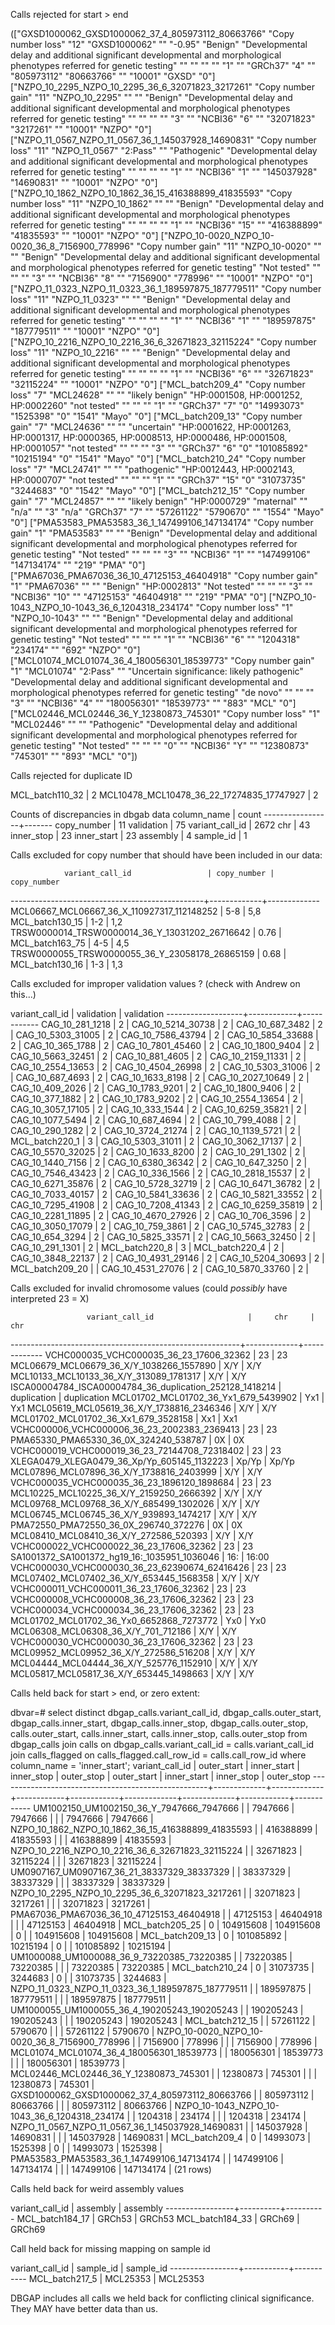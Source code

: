 Calls rejected for start > end

(["GXSD1000062_GXSD1000062_37_4_805973112_80663766" "Copy number loss" "12" "GXSD1000062" "" "-0.95" "Benign" "Developmental delay and additional significant developmental and morphological phenotypes referred for genetic testing" "" "" "" "" "1" "" "GRCh37" "4" "" "805973112" "80663766" "" "10001" "GXSD" "0"] ["NZPO_10_2295_NZPO_10_2295_36_6_32071823_3217261" "Copy number gain" "11" "NZPO_10_2295" "" "" "Benign" "Developmental delay and additional significant developmental and morphological phenotypes referred for genetic testing" "" "" "" "" "3" "" "NCBI36" "6" "" "32071823" "3217261" "" "10001" "NZPO" "0"] ["NZPO_11_0567_NZPO_11_0567_36_1_145037928_14690831" "Copy number loss" "11" "NZPO_11_0567" "2:Pass" "" "Pathogenic" "Developmental delay and additional significant developmental and morphological phenotypes referred for genetic testing" "" "" "" "" "1" "" "NCBI36" "1" "" "145037928" "14690831" "" "10001" "NZPO" "0"] ["NZPO_10_1862_NZPO_10_1862_36_15_416388899_41835593" "Copy number loss" "11" "NZPO_10_1862" "" "" "Benign" "Developmental delay and additional significant developmental and morphological phenotypes referred for genetic testing" "" "" "" "" "1" "" "NCBI36" "15" "" "416388899" "41835593" "" "10001" "NZPO" "0"] ["NZPO_10-0020_NZPO_10-0020_36_8_7156900_778996" "Copy number gain" "11" "NZPO_10-0020" "" "" "Benign" "Developmental delay and additional significant developmental and morphological phenotypes referred for genetic testing" "Not tested" "" "" "" "3" "" "NCBI36" "8" "" "7156900" "778996" "" "10001" "NZPO" "0"] ["NZPO_11_0323_NZPO_11_0323_36_1_189597875_187779511" "Copy number loss" "11" "NZPO_11_0323" "" "" "Benign" "Developmental delay and additional significant developmental and morphological phenotypes referred for genetic testing" "" "" "" "" "1" "" "NCBI36" "1" "" "189597875" "187779511" "" "10001" "NZPO" "0"] ["NZPO_10_2216_NZPO_10_2216_36_6_32671823_32115224" "Copy number loss" "11" "NZPO_10_2216" "" "" "Benign" "Developmental delay and additional significant developmental and morphological phenotypes referred for genetic testing" "" "" "" "" "1" "" "NCBI36" "6" "" "32671823" "32115224" "" "10001" "NZPO" "0"] ["MCL_batch209_4" "Copy number loss" "7" "MCL24628" "" "" "likely benign" "HP:0001508, HP:0001252, HP:0002260" "not tested" "" "" "" "1" "" "GRCh37" "7" "0" "14993073" "1525398" "0" "1541" "Mayo" "0"] ["MCL_batch209_13" "Copy number gain" "7" "MCL24636" "" "" "uncertain" "HP:0001622, HP:0001263, HP:0001317, HP:0000365, HP:0008513, HP:0000486, HP:0001508, HP:0001057" "not tested" "" "" "" "3" "" "GRCh37" "6" "0" "101085892" "10215194" "0" "1541" "Mayo" "0"] ["MCL_batch210_24" "Copy number loss" "7" "MCL24741" "" "" "pathogenic" "HP:0012443, HP:0002143, HP:0000707" "not tested" "" "" "" "1" "" "GRCh37" "15" "0" "31073735" "3244683" "0" "1542" "Mayo" "0"] ["MCL_batch212_15" "Copy number gain" "7" "MCL24857" "" "" "likely benign" "HP:0000729" "maternal" "" "n/a" "" "3" "n/a" "GRCh37" "7" "" "57261122" "5790670" "" "1554" "Mayo" "0"] ["PMA53583_PMA53583_36_1_147499106_147134174" "Copy number gain" "1" "PMA53583" "" "" "Benign" "Developmental delay and additional significant developmental and morphological phenotypes referred for genetic testing" "Not tested" "" "" "" "3" "" "NCBI36" "1" "" "147499106" "147134174" "" "219" "PMA" "0"] ["PMA67036_PMA67036_36_10_47125153_46404918" "Copy number gain" "1" "PMA67036" "" "" "Benign" "HP:0002813" "Not tested" "" "" "" "3" "" "NCBI36" "10" "" "47125153" "46404918" "" "219" "PMA" "0"] ["NZPO_10-1043_NZPO_10-1043_36_6_1204318_234174" "Copy number loss" "1" "NZPO_10-1043" "" "" "Benign" "Developmental delay and additional significant developmental and morphological phenotypes referred for genetic testing" "Not tested" "" "" "" "1" "" "NCBI36" "6" "" "1204318" "234174" "" "692" "NZPO" "0"] ["MCL01074_MCL01074_36_4_180056301_18539773" "Copy number gain" "1" "MCL01074" "2:Pass" "" "Uncertain significance: likely pathogenic" "Developmental delay and additional significant developmental and morphological phenotypes referred for genetic testing" "de novo" "" "" "" "3" "" "NCBI36" "4" "" "180056301" "18539773" "" "883" "MCL" "0"] ["MCL02446_MCL02446_36_Y_12380873_745301" "Copy number loss" "1" "MCL02446" "" "" "Pathogenic" "Developmental delay and additional significant developmental and morphological phenotypes referred for genetic testing" "Not tested" "" "" "" "0" "" "NCBI36" "Y" "" "12380873" "745301" "" "893" "MCL" "0"])


Calls rejected for duplicate ID

 MCL_batch110_32                                              |      2
 MCL10478_MCL10478_36_22_17274835_17747927                    |      2



Counts of discrepancies in dbgab data
   column_name   | count 
-----------------+-------
 copy_number     |    11
 validation      |    75
 variant_call_id |  2672
 chr             |    43
 inner_stop      |    23
 inner_start     |    23
 assembly        |     4
 sample_id       |     1


Calls excluded for copy number that should have been included in our data:

                variant_call_id                 | copy_number | copy_number 
------------------------------------------------+-------------+-------------
 MCL06667_MCL06667_36_X_110927317_112148252     | 5-8         | 5,8
 MCL_batch130_15                                | 1-2         | 1,2
 TRSW0000014_TRSW0000014_36_Y_13031202_26716642 | 0.76        | 
 MCL_batch163_75                                | 4-5         | 4,5
 TRSW0000055_TRSW0000055_36_Y_23058178_26865159 | 0.68        | 
 MCL_batch130_16                                | 1-3         | 1,3


Calls excluded for improper validation values ? (check with Andrew on this...)

  variant_call_id  | validation | validation 
-------------------+------------+------------
 CAG_10_281_1218   | 2          | 
 CAG_10_5214_30738 | 2          | 
 CAG_10_687_3482   | 2          | 
 CAG_10_5303_31005 | 2          | 
 CAG_10_7586_43794 | 2          | 
 CAG_10_5854_33688 | 2          | 
 CAG_10_365_1788   | 2          | 
 CAG_10_7801_45460 | 2          | 
 CAG_10_1800_9404  | 2          | 
 CAG_10_5663_32451 | 2          | 
 CAG_10_881_4605   | 2          | 
 CAG_10_2159_11331 | 2          | 
 CAG_10_2554_13653 | 2          | 
 CAG_10_4504_26998 | 2          | 
 CAG_10_5303_31006 | 2          | 
 CAG_10_687_4693   | 2          | 
 CAG_10_1633_8198  | 2          | 
 CAG_10_2027_10649 | 2          | 
 CAG_10_409_2026   | 2          | 
 CAG_10_1783_9201  | 2          | 
 CAG_10_1800_9406  | 2          | 
 CAG_10_377_1882   | 2          | 
 CAG_10_1783_9202  | 2          | 
 CAG_10_2554_13654 | 2          | 
 CAG_10_3057_17105 | 2          | 
 CAG_10_333_1544   | 2          | 
 CAG_10_6259_35821 | 2          | 
 CAG_10_1077_5494  | 2          | 
 CAG_10_687_4694   | 2          | 
 CAG_10_799_4088   | 2          | 
 CAG_10_290_1282   | 2          | 
 CAG_10_3724_21274 | 2          | 
 CAG_10_1139_5721  | 2          | 
 MCL_batch220_1    | 3          | 
 CAG_10_5303_31011 | 2          | 
 CAG_10_3062_17137 | 2          | 
 CAG_10_5570_32025 | 2          | 
 CAG_10_1633_8200  | 2          | 
 CAG_10_291_1302   | 2          | 
 CAG_10_1440_7156  | 2          | 
 CAG_10_6380_36342 | 2          | 
 CAG_10_647_3250   | 2          | 
 CAG_10_7546_43423 | 2          | 
 CAG_10_336_1566   | 2          | 
 CAG_10_2818_15537 | 2          | 
 CAG_10_6271_35876 | 2          | 
 CAG_10_5728_32719 | 2          | 
 CAG_10_6471_36782 | 2          | 
 CAG_10_7033_40157 | 2          | 
 CAG_10_5841_33636 | 2          | 
 CAG_10_5821_33552 | 2          | 
 CAG_10_7295_41908 | 2          | 
 CAG_10_7208_41343 | 2          | 
 CAG_10_6259_35819 | 2          | 
 CAG_10_2281_11895 | 2          | 
 CAG_10_4670_27926 | 2          | 
 CAG_10_706_3596   | 2          | 
 CAG_10_3050_17079 | 2          | 
 CAG_10_759_3861   | 2          | 
 CAG_10_5745_32783 | 2          | 
 CAG_10_654_3294   | 2          | 
 CAG_10_5825_33571 | 2          | 
 CAG_10_5663_32450 | 2          | 
 CAG_10_291_1301   | 2          | 
 MCL_batch220_8    | 3          | 
 MCL_batch220_4    | 2          | 
 CAG_10_3848_22137 | 2          | 
 CAG_10_4931_29146 | 2          | 
 CAG_10_5204_30693 | 2          | 
 MCL_batch209_20   |            | 
 CAG_10_4531_27076 | 2          | 
 CAG_10_5870_33760 | 2          | 


Calls excluded for invalid chromosome values (could *possibly* have interpreted 23 = X)

                     variant_call_id                     |     chr     |     chr     
---------------------------------------------------------+-------------+-------------
 VCHC000035_VCHC000035_36_23_17606_32362                 | 23          | 23
 MCL06679_MCL06679_36_X/Y_1038266_1557890                | X/Y         | X/Y
 MCL10133_MCL10133_36_X/Y_313089_1781317                 | X/Y         | X/Y
 ISCA00004784_ISCA00004784_36_duplication_252128_1418214 | duplication | duplication
 MCL01702_MCL01702_36_Yx1_679_5439902                    | Yx1         | Yx1
 MCL05619_MCL05619_36_X/Y_1738816_2346346                | X/Y         | X/Y
 MCL01702_MCL01702_36_Xx1_679_3528158                    | Xx1         | Xx1
 VCHC000006_VCHC000006_36_23_2002383_2369413             | 23          | 23
 PMA65330_PMA65330_36_0X_324240_538787                   | 0X          | 0X
 VCHC000019_VCHC000019_36_23_72144708_72318402           | 23          | 23
 XLEGA0479_XLEGA0479_36_Xp/Yp_605145_1132223             | Xp/Yp       | Xp/Yp
 MCL07896_MCL07896_36_X/Y_1738816_2403999                | X/Y         | X/Y
 VCHC000035_VCHC000035_36_23_1896120_1898684             | 23          | 23
 MCL10225_MCL10225_36_X/Y_2159250_2666392                | X/Y         | X/Y
 MCL09768_MCL09768_36_X/Y_685499_1302026                 | X/Y         | X/Y
 MCL06745_MCL06745_36_X/Y_939893_1474217                 | X/Y         | X/Y
 PMA72550_PMA72550_36_0X_296740_372276                   | 0X          | 0X
 MCL08410_MCL08410_36_X/Y_272586_520393                  | X/Y         | X/Y
 VCHC000022_VCHC000022_36_23_17606_32362                 | 23          | 23
 SA1001372_SA1001372_hg19_16:_1035951_1036046            | 16:         | 16:00
 VCHC000030_VCHC000030_36_23_62390674_62416426           | 23          | 23
 MCL07402_MCL07402_36_X/Y_653445_1568358                 | X/Y         | X/Y
 VCHC000011_VCHC000011_36_23_17606_32362                 | 23          | 23
 VCHC000008_VCHC000008_36_23_17606_32362                 | 23          | 23
 VCHC000034_VCHC000034_36_23_17606_32362                 | 23          | 23
 MCL01702_MCL01702_36_Yx0_6652868_7273772                | Yx0         | Yx0
 MCL06308_MCL06308_36_X/Y_701_712186                     | X/Y         | X/Y
 VCHC000030_VCHC000030_36_23_17606_32362                 | 23          | 23
 MCL09952_MCL09952_36_X/Y_272586_516208                  | X/Y         | X/Y
 MCL04444_MCL04444_36_X/Y_525776_1152910                 | X/Y         | X/Y
 MCL05817_MCL05817_36_X/Y_653445_1498663                 | X/Y         | X/Y


Calls held back for start > end, or zero extent:

dbvar=# select distinct dbgap_calls.variant_call_id, dbgap_calls.outer_start, dbgap_calls.inner_start, dbgap_calls.inner_stop, dbgap_calls.outer_stop, calls.outer_start, calls.inner_start, calls.inner_stop, calls.outer_stop from dbgap_calls join calls on dbgap_calls.variant_call_id = calls.variant_call_id join calls_flagged on calls_flagged.call_row_id = calls.call_row_id where column_name = 'inner_start';
                  variant_call_id                   | outer_start | inner_start | inner_stop | outer_stop | outer_start | inner_start | inner_stop | outer_stop 
----------------------------------------------------+-------------+-------------+------------+------------+-------------+-------------+------------+------------
 UM1002150_UM1002150_36_Y_7947666_7947666           |             |     7947666 |    7947666 |            |             |     7947666 |    7947666 | 
 NZPO_10_1862_NZPO_10_1862_36_15_416388899_41835593 |             |   416388899 |   41835593 |            |             |   416388899 |   41835593 | 
 NZPO_10_2216_NZPO_10_2216_36_6_32671823_32115224   |             |    32671823 |   32115224 |            |             |    32671823 |   32115224 | 
 UM0907167_UM0907167_36_21_38337329_38337329        |             |    38337329 |   38337329 |            |             |    38337329 |   38337329 | 
 NZPO_10_2295_NZPO_10_2295_36_6_32071823_3217261    |             |    32071823 |    3217261 |            |             |    32071823 |    3217261 | 
 PMA67036_PMA67036_36_10_47125153_46404918          |             |    47125153 |   46404918 |            |             |    47125153 |   46404918 | 
 MCL_batch205_25                                    | 0           |   104915608 |  104915608 | 0          |             |   104915608 |  104915608 | 
 MCL_batch209_13                                    | 0           |   101085892 |   10215194 | 0          |             |   101085892 |   10215194 | 
 UM1000088_UM1000088_36_9_73220385_73220385         |             |    73220385 |   73220385 |            |             |    73220385 |   73220385 | 
 MCL_batch210_24                                    | 0           |    31073735 |    3244683 | 0          |             |    31073735 |    3244683 | 
 NZPO_11_0323_NZPO_11_0323_36_1_189597875_187779511 |             |   189597875 |  187779511 |            |             |   189597875 |  187779511 | 
 UM1000055_UM1000055_36_4_190205243_190205243       |             |   190205243 |  190205243 |            |             |   190205243 |  190205243 | 
 MCL_batch212_15                                    |             |    57261122 |    5790670 |            |             |    57261122 |    5790670 | 
 NZPO_10-0020_NZPO_10-0020_36_8_7156900_778996      |             |     7156900 |     778996 |            |             |     7156900 |     778996 | 
 MCL01074_MCL01074_36_4_180056301_18539773          |             |   180056301 |   18539773 |            |             |   180056301 |   18539773 | 
 MCL02446_MCL02446_36_Y_12380873_745301             |             |    12380873 |     745301 |            |             |    12380873 |     745301 | 
 GXSD1000062_GXSD1000062_37_4_805973112_80663766    |             |   805973112 |   80663766 |            |             |   805973112 |   80663766 | 
 NZPO_10-1043_NZPO_10-1043_36_6_1204318_234174      |             |     1204318 |     234174 |            |             |     1204318 |     234174 | 
 NZPO_11_0567_NZPO_11_0567_36_1_145037928_14690831  |             |   145037928 |   14690831 |            |             |   145037928 |   14690831 | 
 MCL_batch209_4                                     | 0           |    14993073 |    1525398 | 0          |             |    14993073 |    1525398 | 
 PMA53583_PMA53583_36_1_147499106_147134174         |             |   147499106 |  147134174 |            |             |   147499106 |  147134174 | 
(21 rows)


Calls held back for weird assembly values

 variant_call_id | assembly | assembly 
-----------------+----------+----------
 MCL_batch184_17 | GRCh53   | GRCh53
 MCL_batch184_33 | GRCh69   | GRCh69


Call held back for missing mapping on sample id

 variant_call_id | sample_id | sample_id 
-----------------+-----------+-----------
 MCL_batch217_5  | MCL25353  | MCL25353


DBGAP includes all calls we held back for conflicting clinical significance. They MAY have better data than us.
